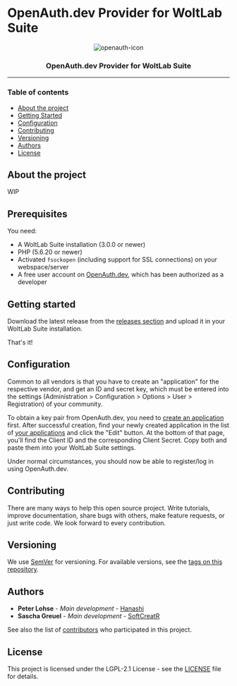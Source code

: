 # OpenAuth.dev Provider for WoltLab Suite

<div align=center>

![openauth-icon](https://user-images.githubusercontent.com/81188/87538212-25d2ef00-c69c-11ea-87a7-b967826cb669.png)


### OpenAuth.dev Provider for WoltLab Suite

</div>

---

### Table of contents

* [About the project](#about-the-project)
* [Getting Started](#getting-started)
* [Configuration](#configuration)
* [Contributing](#contributing)
* [Versioning](#versioning)
* [Authors](#authors)
* [License](#license)

## About the project

WIP

## Prerequisites

You need:

- A WoltLab Suite installation (3.0.0 or newer)
- PHP (5.6.20 or newer)
- Activated `fsockopen` (including support for SSL connections) on your webspace/server
- A free user account on [OpenAuth.dev](https://www.openauth.dev), which has been authorized as a developer

## Getting started

Download the latest release from the [releases section](https://github.com/openauth-dev/dev.openauth.wsc.login/releases) and upload it in your WoltLab Suite installation.

That's it!

## Configuration

Common to all vendors is that you have to create an "application" for the respective vendor, and get an ID and secret key, which must be entered into the settings (Administration > Configuration > Options > User > Registration) of your community.

To obtain a key pair from OpenAuth.dev, you need to [create an application](https://www.openauth.dev/developer/app-create/) first. After successful creation, find your newly created application in the list of [your applications](https://www.openauth.dev/developer/my-apps/) and click the "Edit" button. At the bottom of that page, you'll find the Client ID and the corresponding Client Secret. Copy both and paste them into your WoltLab Suite settings.

Under normal circumstances, you should now be able to register/log in using OpenAuth.dev.

## Contributing

There are many ways to help this open source project. Write tutorials, improve documentation, share bugs with others, make feature requests, or just write code. We look forward to every contribution.

## Versioning

We use [SemVer](http://semver.org/) for versioning. For available versions, see the [tags on this repository](https://github.com/openauth-dev/dev.openauth.wsc.login/tags).

## Authors

* **Peter Lohse** - *Main development* - [Hanashi](https://github.com/Hanashi)
* **Sascha Greuel** - *Main development* - [SoftCreatR](https://github.com/SoftCreatR)

See also the list of [contributors](https://github.com/openauth-dev/dev.openauth.wsc.login/graphs/contributors) who participated in this project.

## License

This project is licensed under the LGPL-2.1 License - see the [LICENSE](LICENSE) file for details.
